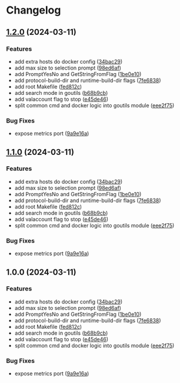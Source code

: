 # Changelog

## [1.2.0](https://github.com/shifty11/kyve-rdk-fork/compare/common/goutils-v1.1.0...common/goutils-v1.2.0) (2024-03-11)


### Features

* add extra hosts do docker config ([34bac29](https://github.com/shifty11/kyve-rdk-fork/commit/34bac29e1aa8655f92c88ce2cb62207eba42d80d))
* add max size to selection prompt ([98ed6af](https://github.com/shifty11/kyve-rdk-fork/commit/98ed6afb6193d53355a0fc6cc86c2f0dcae0503b))
* add PromptYesNo and GetStringFromFlag ([1be0e10](https://github.com/shifty11/kyve-rdk-fork/commit/1be0e100ca5670895ad3215b7d8c80669f926dfe))
* add protocol-build-dir and runtime-build-dir flags ([7fe6838](https://github.com/shifty11/kyve-rdk-fork/commit/7fe6838289fcbda675fb4476525b8a317ed967b4))
* add root Makefile ([fed812c](https://github.com/shifty11/kyve-rdk-fork/commit/fed812c1be36c7e3b2f2cd2a6821a3372e4bee8c))
* add search mode in goutils ([b68b9cb](https://github.com/shifty11/kyve-rdk-fork/commit/b68b9cb502bba9a4bc02a6f71ddc0e9d1e3680a6))
* add valaccount flag to stop ([e45de46](https://github.com/shifty11/kyve-rdk-fork/commit/e45de46bab5f6137fea7975ca5f09b0f4d45e812))
* split common cmd and docker logic into goutils module ([eee2f75](https://github.com/shifty11/kyve-rdk-fork/commit/eee2f75423f2d05196e42877a6bb6a8e6029046c))


### Bug Fixes

* expose metrics port ([9a9e16a](https://github.com/shifty11/kyve-rdk-fork/commit/9a9e16a709789a984dbdd3c5908ebfe5f6420e92))

## [1.1.0](https://github.com/shifty11/kyve-rdk-fork/compare/v1.0.0...v1.1.0) (2024-03-11)


### Features

* add extra hosts do docker config ([34bac29](https://github.com/shifty11/kyve-rdk-fork/commit/34bac29e1aa8655f92c88ce2cb62207eba42d80d))
* add max size to selection prompt ([98ed6af](https://github.com/shifty11/kyve-rdk-fork/commit/98ed6afb6193d53355a0fc6cc86c2f0dcae0503b))
* add PromptYesNo and GetStringFromFlag ([1be0e10](https://github.com/shifty11/kyve-rdk-fork/commit/1be0e100ca5670895ad3215b7d8c80669f926dfe))
* add protocol-build-dir and runtime-build-dir flags ([7fe6838](https://github.com/shifty11/kyve-rdk-fork/commit/7fe6838289fcbda675fb4476525b8a317ed967b4))
* add root Makefile ([fed812c](https://github.com/shifty11/kyve-rdk-fork/commit/fed812c1be36c7e3b2f2cd2a6821a3372e4bee8c))
* add search mode in goutils ([b68b9cb](https://github.com/shifty11/kyve-rdk-fork/commit/b68b9cb502bba9a4bc02a6f71ddc0e9d1e3680a6))
* add valaccount flag to stop ([e45de46](https://github.com/shifty11/kyve-rdk-fork/commit/e45de46bab5f6137fea7975ca5f09b0f4d45e812))
* split common cmd and docker logic into goutils module ([eee2f75](https://github.com/shifty11/kyve-rdk-fork/commit/eee2f75423f2d05196e42877a6bb6a8e6029046c))


### Bug Fixes

* expose metrics port ([9a9e16a](https://github.com/shifty11/kyve-rdk-fork/commit/9a9e16a709789a984dbdd3c5908ebfe5f6420e92))

## 1.0.0 (2024-03-11)


### Features

* add extra hosts do docker config ([34bac29](https://github.com/shifty11/kyve-rdk-fork/commit/34bac29e1aa8655f92c88ce2cb62207eba42d80d))
* add max size to selection prompt ([98ed6af](https://github.com/shifty11/kyve-rdk-fork/commit/98ed6afb6193d53355a0fc6cc86c2f0dcae0503b))
* add PromptYesNo and GetStringFromFlag ([1be0e10](https://github.com/shifty11/kyve-rdk-fork/commit/1be0e100ca5670895ad3215b7d8c80669f926dfe))
* add protocol-build-dir and runtime-build-dir flags ([7fe6838](https://github.com/shifty11/kyve-rdk-fork/commit/7fe6838289fcbda675fb4476525b8a317ed967b4))
* add root Makefile ([fed812c](https://github.com/shifty11/kyve-rdk-fork/commit/fed812c1be36c7e3b2f2cd2a6821a3372e4bee8c))
* add search mode in goutils ([b68b9cb](https://github.com/shifty11/kyve-rdk-fork/commit/b68b9cb502bba9a4bc02a6f71ddc0e9d1e3680a6))
* add valaccount flag to stop ([e45de46](https://github.com/shifty11/kyve-rdk-fork/commit/e45de46bab5f6137fea7975ca5f09b0f4d45e812))
* split common cmd and docker logic into goutils module ([eee2f75](https://github.com/shifty11/kyve-rdk-fork/commit/eee2f75423f2d05196e42877a6bb6a8e6029046c))


### Bug Fixes

* expose metrics port ([9a9e16a](https://github.com/shifty11/kyve-rdk-fork/commit/9a9e16a709789a984dbdd3c5908ebfe5f6420e92))
